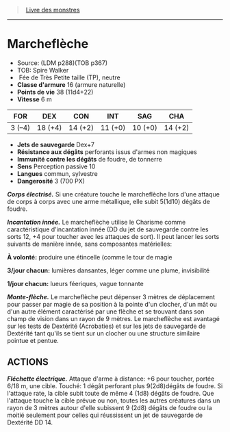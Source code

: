 ﻿> [Livre des monstres](tome_of_beasts_old.md)

---

# Marcheflèche

- Source: (LDM p288)(TOB p367)
- TOB: Spire Walker
-  Fée de Très Petite taille (TP), neutre
- **Classe d'armure** 16 (armure naturelle)
- **Points de vie** 38 (11d4+22)
- **Vitesse** 6 m

|FOR|DEX|CON|INT|SAG|CHA|
|---|---|---|---|---|---|
|3 (–4)|18 (+4)|14 (+2)|11 (+0)|10 (+0)|14 (+2)|

- **Jets de sauvegarde** Dex+7
- **Résistance aux dégâts** perforants issus d'armes non magiques
- **Immunité contre les dégâts** de foudre, de tonnerre
- **Sens** Perception passive 10
- **Langues** commun, sylvestre
- **Dangerosité** 3 (700 PX)

**_Corps électrisé._** Si une créature touche le marcheflèche lors d'une attaque de corps à corps avec une arme métallique, elle subit 5(1d10) dégâts de foudre.

**_Incantation innée._** Le marcheflèche utilise le Charisme comme caractéristique d'incantation innée (DD du jet de sauvegarde contre les sorts 12, +4 pour toucher avec les attaques de sort). Il peut lancer les sorts suivants de manière innée, sans composantes matérielles:

**À volonté:** produire une étincelle (comme le tour de magie

**3/jour chacun:** lumières dansantes, léger comme une plume, invisibilité

**1/jour chacun:** lueurs féeriques, vague tonnante

**_Monte-flèche._** Le marcheflèche peut dépenser 3 mètres de déplacement pour passer par magie de sa position à la pointe d'un clocher, d'un mât ou d'un autre élément caractérisé par une flèche et se trouvant dans son champ de vision dans un rayon de 9 mètres. Le marcheflèche est avantagé sur les tests de Dextérité (Acrobaties) et sur les jets de sauvegarde de Dextérité tant qu'ils se tient sur un clocher ou une structure similaire pointue et pentue.

## ACTIONS

**_Fléchette électrique._** Attaque d'arme à distance: +6 pour toucher, portée 6/18 m, une cible. Touché: 1 dégât perforant plus 9(2d8)dégâts de foudre. Si l'attaque rate, la cible subit toute de même 4 (1d8) dégâts de foudre. Que l'attaque touche la cible prévue ou non, toutes les autres créatures dans un rayon de 3 mètres autour d'elle subissent 9 (2d8) dégâts de foudre ou la moitié seulement pour celles qui réussissent un jet de sauvegarde de Dextérité DD 14.

